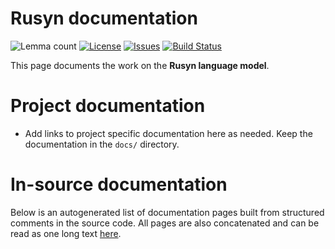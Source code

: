 # Rusyn documentation

![Lemma count](https://img.shields.io/endpoint?url=https%3A%2F%2Fraw.githubusercontent.com%2Fgiellalt%2Flang-rue%2Fgh-pages%2Flemmacount.json)
[![License](https://img.shields.io/github/license/giellalt/lang-rue)](https://github.com/giellalt/lang-rue/blob/main/LICENSE)
[![Issues](https://img.shields.io/github/issues/giellalt/lang-rue)](https://github.com/giellalt/lang-rue/issues)
[![Build Status](https://divvun-tc.giellalt.org/api/github/v1/repository/giellalt/lang-rue/main/badge.svg)](https://github.com/giellalt/lang-rue/actions)

This page documents the work on the **Rusyn language model**. 

# Project documentation

* Add links to project specific documentation here as needed. Keep the documentation in the `docs/` directory.

# In-source documentation

Below is an autogenerated list of documentation pages built from structured comments in the source code. All pages are also concatenated and can be read as one long text [here](rue.md).
